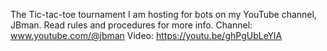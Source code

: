 The Tic-tac-toe tournament I am hosting for bots on my YouTube channel, JBman. Read rules and procedures for more info.
Channel: www.youtube.com/@jbman
Video: https://youtu.be/ghPgUbLeYlA
